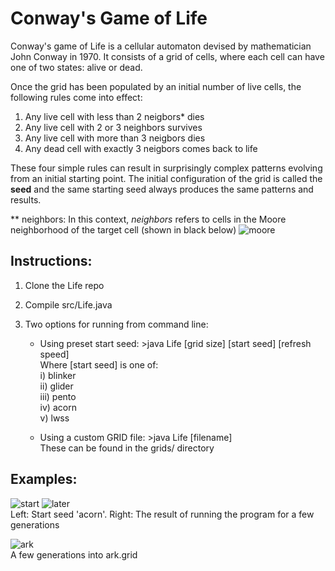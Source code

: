 Conway's Game of Life
======================
Conway's game of Life is a cellular automaton devised by mathematician John Conway in 1970. It consists of a grid of cells, where each
cell can have one of two states: alive or dead.

Once the grid has been populated by an initial number of live cells, the following rules come into effect:
  1. Any live cell with less than 2 neigbors* dies
  2. Any live cell with 2 or 3 neighbors survives
  3. Any live cell with more than 3 neigbors dies
  4. Any dead cell with exactly 3 neigbors comes back to life

These four simple rules can result in surprisingly complex patterns evolving from an initial starting point.
The initial configuration of the grid is called the **seed** and the same starting seed always produces the same patterns and results.

** neighbors: In this context, _neighbors_ refers to cells in the Moore neighborhood of the target cell (shown in black below)
![moore](http://s15.postimg.org/br6z1po6z/moore_n.png "Moore neigborhood of a cell")

Instructions:
-------------
 1. Clone the Life repo
 2. Compile src/Life.java
 3. Two options for running from command line:

    * Using preset start seed: \>java Life [grid size] [start seed] [refresh speed]  
       Where [start seed] is one of:  
         i)   blinker  
         ii)  glider  
         iii) pento  
         iv)  acorn  
         v)   lwss  
      
    * Using a custom GRID file:  \>java Life [filename]  
       These can be found in the grids/ directory
       
Examples:
---------
 ![start](http://s9.postimg.org/7bqvqm38v/acorn_start.png "Initial start seed 'acorn'") 
 ![later](http://s9.postimg.org/ubxj2y12n/acorn_later.png "A few iterations later...")   
  Left: Start seed 'acorn'. Right: The result of running the program for a few generations  
  
![ark](http://s22.postimg.org/7zzg66zup/ark.png "ark.grid")  
 A few generations into ark.grid  
